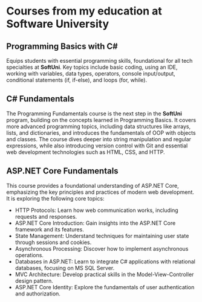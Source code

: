 # Courses from my education at Software University

## Programming Basics with C# 
Equips students with essential programming skills, foundational for all tech specialties at **SoftUni**.
Key topics include basic coding, using an IDE, working with variables, data types, operators, console input/output, conditional statements (if, if-else), and loops (for, while).

## C# Fundamentals
The Programming Fundamentals course is the next step in the **SoftUni** program, building on the concepts learned in Programming Basics. 
It covers more advanced programming topics, including data structures like arrays, lists, and dictionaries, and introduces the fundamentals of OOP with objects and classes. 
The course dives deeper into string manipulation and regular expressions, while also introducing version control with Git and essential web development technologies such as HTML, CSS, and HTTP.

## ASP.NET Core Fundamentals

 This course provides a foundational understanding of ASP.NET Core, emphasizing the key principles and practices of modern web development. It is exploring the following core topics:

- HTTP Protocols: Learn how web communication works, including requests and responses.
- ASP.NET Core Introduction: Gain insights into the ASP.NET Core framework and its features.
- State Management: Understand techniques for maintaining user state through sessions and cookies.
- Asynchronous Processing: Discover how to implement asynchronous operations.
- Databases in ASP.NET: Learn to integrate C# applications with relational databases, focusing on MS SQL Server.
- MVC Architecture: Develop practical skills in the Model-View-Controller design pattern.
- ASP.NET Core Identity: Explore the fundamentals of user authentication and authorization.
